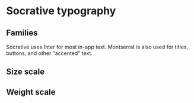 # Socrative typography

## Families

Socrative uses Inter for most in-app text. Montserrat is also used for titles, buttons, and other "accented" text.

## Size scale

## Weight scale
